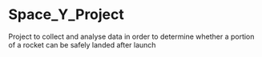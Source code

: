 # Space_Y_Project
Project to collect and analyse data in order to determine whether a portion of a rocket can be safely landed after launch
